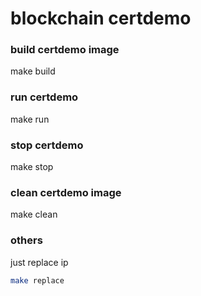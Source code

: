 # blockchain certdemo

### build certdemo image
make build

### run certdemo

make run

### stop certdemo

make stop

### clean certdemo image

make clean

### others

just replace ip
```bash
make replace
```
